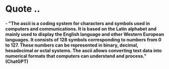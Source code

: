 # Quote ..

#### - "The ascii is a coding system for characters and symbols used in computers and communications. It is based on the Latin alphabet and mainly used to display the English language and other Western European languages. It consists of 128 symbols corresponding to numbers from 0 to 127. These numbers can be represented in binary, decimal, hexadecimal or octal systems. The ascii allows converting text data into numerical formats that computers can understand and process." (ChatGPT)

